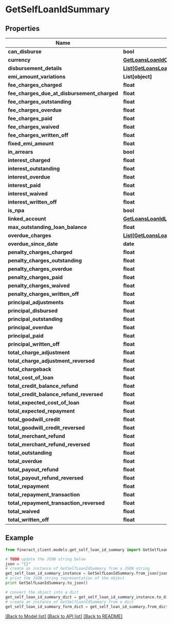 # GetSelfLoanIdSummary


## Properties

Name | Type | Description | Notes
------------ | ------------- | ------------- | -------------
**can_disburse** | **bool** |  | [optional] 
**currency** | [**GetLoansLoanIdCurrency**](GetLoansLoanIdCurrency.md) |  | [optional] 
**disbursement_details** | [**List[GetLoansLoanIdDisbursementDetails]**](GetLoansLoanIdDisbursementDetails.md) |  | [optional] 
**emi_amount_variations** | **List[object]** |  | [optional] 
**fee_charges_charged** | **float** |  | [optional] 
**fee_charges_due_at_disbursement_charged** | **float** |  | [optional] 
**fee_charges_outstanding** | **float** |  | [optional] 
**fee_charges_overdue** | **float** |  | [optional] 
**fee_charges_paid** | **float** |  | [optional] 
**fee_charges_waived** | **float** |  | [optional] 
**fee_charges_written_off** | **float** |  | [optional] 
**fixed_emi_amount** | **float** |  | [optional] 
**in_arrears** | **bool** |  | [optional] 
**interest_charged** | **float** |  | [optional] 
**interest_outstanding** | **float** |  | [optional] 
**interest_overdue** | **float** |  | [optional] 
**interest_paid** | **float** |  | [optional] 
**interest_waived** | **float** |  | [optional] 
**interest_written_off** | **float** |  | [optional] 
**is_npa** | **bool** |  | [optional] 
**linked_account** | [**GetLoansLoanIdLinkedAccount**](GetLoansLoanIdLinkedAccount.md) |  | [optional] 
**max_outstanding_loan_balance** | **float** |  | [optional] 
**overdue_charges** | [**List[GetLoansLoanIdOverdueCharges]**](GetLoansLoanIdOverdueCharges.md) |  | [optional] 
**overdue_since_date** | **date** |  | [optional] 
**penalty_charges_charged** | **float** |  | [optional] 
**penalty_charges_outstanding** | **float** |  | [optional] 
**penalty_charges_overdue** | **float** |  | [optional] 
**penalty_charges_paid** | **float** |  | [optional] 
**penalty_charges_waived** | **float** |  | [optional] 
**penalty_charges_written_off** | **float** |  | [optional] 
**principal_adjustments** | **float** |  | [optional] 
**principal_disbursed** | **float** |  | [optional] 
**principal_outstanding** | **float** |  | [optional] 
**principal_overdue** | **float** |  | [optional] 
**principal_paid** | **float** |  | [optional] 
**principal_written_off** | **float** |  | [optional] 
**total_charge_adjustment** | **float** |  | [optional] 
**total_charge_adjustment_reversed** | **float** |  | [optional] 
**total_chargeback** | **float** |  | [optional] 
**total_cost_of_loan** | **float** |  | [optional] 
**total_credit_balance_refund** | **float** |  | [optional] 
**total_credit_balance_refund_reversed** | **float** |  | [optional] 
**total_expected_cost_of_loan** | **float** |  | [optional] 
**total_expected_repayment** | **float** |  | [optional] 
**total_goodwill_credit** | **float** |  | [optional] 
**total_goodwill_credit_reversed** | **float** |  | [optional] 
**total_merchant_refund** | **float** |  | [optional] 
**total_merchant_refund_reversed** | **float** |  | [optional] 
**total_outstanding** | **float** |  | [optional] 
**total_overdue** | **float** |  | [optional] 
**total_payout_refund** | **float** |  | [optional] 
**total_payout_refund_reversed** | **float** |  | [optional] 
**total_repayment** | **float** |  | [optional] 
**total_repayment_transaction** | **float** |  | [optional] 
**total_repayment_transaction_reversed** | **float** |  | [optional] 
**total_waived** | **float** |  | [optional] 
**total_written_off** | **float** |  | [optional] 

## Example

```python
from fineract_client.models.get_self_loan_id_summary import GetSelfLoanIdSummary

# TODO update the JSON string below
json = "{}"
# create an instance of GetSelfLoanIdSummary from a JSON string
get_self_loan_id_summary_instance = GetSelfLoanIdSummary.from_json(json)
# print the JSON string representation of the object
print GetSelfLoanIdSummary.to_json()

# convert the object into a dict
get_self_loan_id_summary_dict = get_self_loan_id_summary_instance.to_dict()
# create an instance of GetSelfLoanIdSummary from a dict
get_self_loan_id_summary_form_dict = get_self_loan_id_summary.from_dict(get_self_loan_id_summary_dict)
```
[[Back to Model list]](../README.md#documentation-for-models) [[Back to API list]](../README.md#documentation-for-api-endpoints) [[Back to README]](../README.md)


